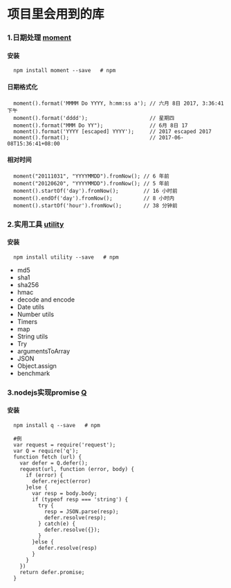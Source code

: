 # 项目里会用到的库

### 1.日期处理 [moment](http://momentjs.cn/)

#### 安装

```shell
  npm install moment --save   # npm
```

#### 日期格式化

```shell
  moment().format('MMMM Do YYYY, h:mm:ss a'); // 六月 8日 2017, 3:36:41 下午
  moment().format('dddd');                    // 星期四
  moment().format("MMM Do YY");               // 6月 8日 17
  moment().format('YYYY [escaped] YYYY');     // 2017 escaped 2017
  moment().format();                          // 2017-06-08T15:36:41+08:00
```

#### 相对时间

```shell
  moment("20111031", "YYYYMMDD").fromNow(); // 6 年前
  moment("20120620", "YYYYMMDD").fromNow(); // 5 年前
  moment().startOf('day').fromNow();        // 16 小时前
  moment().endOf('day').fromNow();          // 8 小时内
  moment().startOf('hour').fromNow();       // 38 分钟前
```

### 2.实用工具 [utility](https://github.com/node-modules/utility)

#### 安装

```shell
  npm install utility --save   # npm
```
* md5
* sha1
* sha256
* hmac
* decode and encode
* Date utils
* Number utils
* Timers
* map
* String utils
* Try
* argumentsToArray
* JSON
* Object.assign
* benchmark

### 3.nodejs实现promise [Q](https://github.com/kriskowal/q)

#### 安装

```shell
  npm install q --save   # npm
```

```shell
  #例
  var request = require('request');
  var Q = require('q');
  function fetch (url) {
    var defer = Q.defer();
    request(url, function (error, body) {
      if (error) {
        defer.reject(error)
      }else {
        var resp = body.body;
        if (typeof resp === 'string') {
          try {
            resp = JSON.parse(resp);
            defer.resolve(resp);
          } catch(e) {
            defer.resolve({});
          }
        }else {
          defer.resolve(resp)
        }
      }
    })
    return defer.promise;
  }
```
